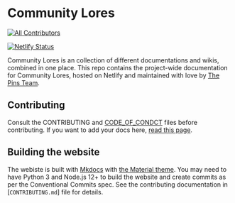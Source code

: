 # Community Lores
<!-- ALL-CONTRIBUTORS-BADGE:START - Do not remove or modify this section -->
[![All Contributors](https://img.shields.io/badge/all_contributors-1-orange.svg?style=flat-square)](#contributors-)
<!-- ALL-CONTRIBUTORS-BADGE:END -->
[![Netlify Status](https://api.netlify.com/api/v1/badges/1f39e366-a3d0-4aed-ab70-e0ce52f38f48/deploy-status)](https://app.netlify.com/sites/community-lores-main/deploys)

Community Lores is an collection of different documentations and wikis, combined in one place. This repo contains the project-wide documentation for Community Lores, hosted on Netlify and maintained with love by [The Pins Team](https://github.com/MadeByThePinsHub).

## Contributing

Consult the CONTRIBUTING and [CODE_OF_CONDCT](/CODE_OF_CONDUCT.md) files before contributing. If you want to add your docs here, [read this page](https://community-lores.gq/contributors-guide/adding-to-database/).

## Building the website

The webiste is built with [Mkdocs](https://mkdocs.org) with [the Material theme](https://squidfunk.github.io/mkdocs-material). You may need to have Python 3 and Node.js 12+ to build the website and create commits as per the Conventional Commits spec. See the contributing documentation in [`CONTRIBUTING.md`] file for details.
